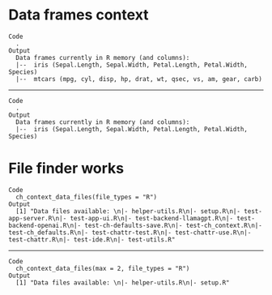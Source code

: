 # Data frames context

    Code
      .
    Output
      Data frames currently in R memory (and columns): 
      |--  iris (Sepal.Length, Sepal.Width, Petal.Length, Petal.Width, Species) 
      |--  mtcars (mpg, cyl, disp, hp, drat, wt, qsec, vs, am, gear, carb)

---

    Code
      .
    Output
      Data frames currently in R memory (and columns): 
      |--  iris (Sepal.Length, Sepal.Width, Petal.Length, Petal.Width, Species)

# File finder works

    Code
      ch_context_data_files(file_types = "R")
    Output
      [1] "Data files available: \n|- helper-utils.R\n|- setup.R\n|- test-app-server.R\n|- test-app-ui.R\n|- test-backend-llamagpt.R\n|- test-backend-openai.R\n|- test-ch-defaults-save.R\n|- test-ch_context.R\n|- test-ch_defaults.R\n|- test-chattr-test.R\n|- test-chattr-use.R\n|- test-chattr.R\n|- test-ide.R\n|- test-utils.R"

---

    Code
      ch_context_data_files(max = 2, file_types = "R")
    Output
      [1] "Data files available: \n|- helper-utils.R\n|- setup.R"

